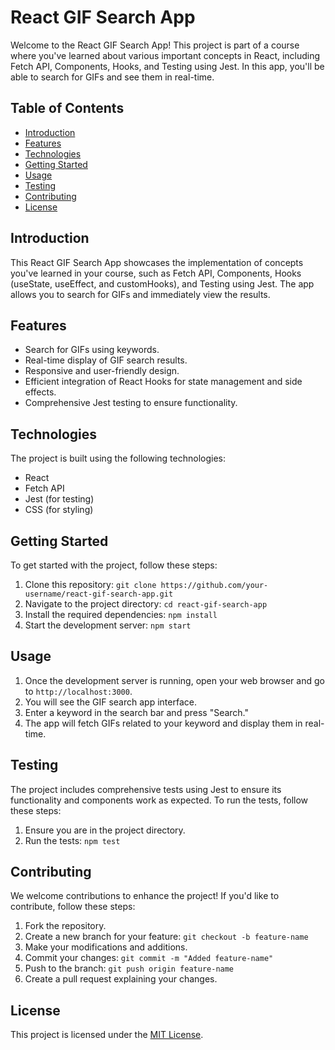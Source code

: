 # React GIF Search App

Welcome to the React GIF Search App! This project is part of a course where you've learned about various important concepts in React, including Fetch API, Components, Hooks, and Testing using Jest. In this app, you'll be able to search for GIFs and see them in real-time.

## Table of Contents

- [Introduction](#introduction)
- [Features](#features)
- [Technologies](#technologies)
- [Getting Started](#getting-started)
- [Usage](#usage)
- [Testing](#testing)
- [Contributing](#contributing)
- [License](#license)

## Introduction

This React GIF Search App showcases the implementation of concepts you've learned in your course, such as Fetch API, Components, Hooks (useState, useEffect, and customHooks), and Testing using Jest. The app allows you to search for GIFs and immediately view the results.

## Features

- Search for GIFs using keywords.
- Real-time display of GIF search results.
- Responsive and user-friendly design.
- Efficient integration of React Hooks for state management and side effects.
- Comprehensive Jest testing to ensure functionality.

## Technologies

The project is built using the following technologies:

- React
- Fetch API
- Jest (for testing)
- CSS (for styling)

## Getting Started

To get started with the project, follow these steps:

1. Clone this repository: `git clone https://github.com/your-username/react-gif-search-app.git`
2. Navigate to the project directory: `cd react-gif-search-app`
3. Install the required dependencies: `npm install`
4. Start the development server: `npm start`

## Usage

1. Once the development server is running, open your web browser and go to `http://localhost:3000`.
2. You will see the GIF search app interface.
3. Enter a keyword in the search bar and press "Search."
4. The app will fetch GIFs related to your keyword and display them in real-time.

## Testing

The project includes comprehensive tests using Jest to ensure its functionality and components work as expected. To run the tests, follow these steps:

1. Ensure you are in the project directory.
2. Run the tests: `npm test`

## Contributing

We welcome contributions to enhance the project! If you'd like to contribute, follow these steps:

1. Fork the repository.
2. Create a new branch for your feature: `git checkout -b feature-name`
3. Make your modifications and additions.
4. Commit your changes: `git commit -m "Added feature-name"`
5. Push to the branch: `git push origin feature-name`
6. Create a pull request explaining your changes.

## License

This project is licensed under the [MIT License](LICENSE).
